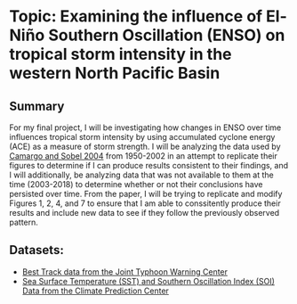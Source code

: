 # Topic: Examining the influence of El-Niño Southern Oscillation (ENSO) on tropical storm intensity in the western North Pacific Basin

## Summary
For my final project, I will be investigating how changes in ENSO over time influences tropical storm intensity by using accumulated cyclone energy (ACE) as a measure of storm strength. I will be analyzing the data used by [Camargo and Sobel 2004](https://journals.ametsoc.org/doi/pdf/10.1175/JCLI3457.1) from 1950-2002 in an attempt to replicate their figures to determine if I can produce results consistent to their findings, and I will additionally, be analyzing data that was not available to them at the time (2003-2018) to determine whether or not their conclusions have persisted over time. From the paper, I will be trying to replicate and modify Figures 1, 2, 4, and 7 to ensure that I am able to conssitently produce their results and include new data to see if they follow the previously observed pattern.

## Datasets:
- [Best Track data from the Joint Typhoon Warning Center](http://www.metoc.navy.mil/jtwc/jtwc.html?western-pacific)
- [Sea Surface Temperature (SST) and Southern Oscillation Index (SOI) Data from the Climate Prediction Center](http://www.cpc.ncep.noaa.gov/data/indices/)

